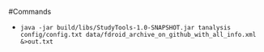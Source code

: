 #Commands

* `java -jar build/libs/StudyTools-1.0-SNAPSHOT.jar tanalysis config/config.txt data/fdroid_archive_on_github_with_all_info.xml &>out.txt`
